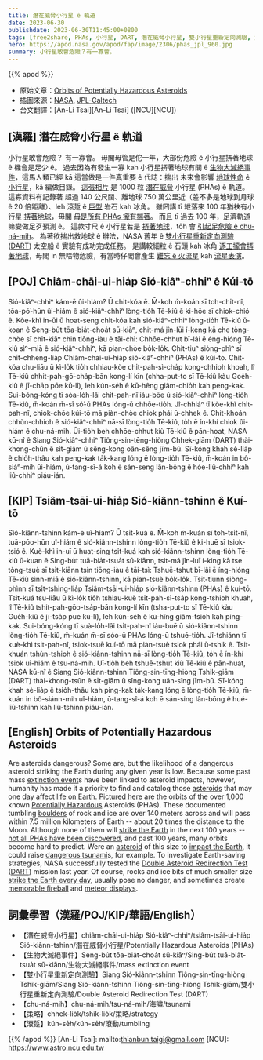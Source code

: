 ```yaml
---
title: 潛在威脅小行星 ê 軌道
date: 2023-06-30
publishdate: 2023-06-30T11:45:00+0800
tags: [free2share, PHAs, 小行星, DART, 潛在威脅小行星, 雙小行星重新定向測驗, 太空船]
hero: https://apod.nasa.gov/apod/fap/image/2306/phas_jpl_960.jpg
summary: 小行星敢會危險？有一寡會。
---
```


{{% apod %}}

- 原始文章：[Orbits of Potentially Hazardous Asteroids](https://apod.nasa.gov/apod/ap230630.html)
- 插圖來源：[NASA](https://www.nasa.gov/), [JPL-Caltech](https://www.jpl.nasa.gov/)
- 台文翻譯：[An-Li Tsai][An-Li Tsai] ([NCU][NCU])

## [漢羅] 潛在威脅小行星 ê 軌道
小行星敢會危險？
有一寡會。
毋閣毋管是佗一年，大部份危險 ê 小行星挵著地球 ê 機會是足少 ê。
過去因為有發生一寡 kah 小行星挵著地球有關 ê [生物大滅絕事件][extinction event]，這馬人類已經 kā 這當做是一件真重要 ê 代誌：揣出 未來會影響 [地球性命][life on Earth] ê [小行星][asteroids]，kā 編做目錄。
[這張相片][Pictured here] 是 1000 粒 [潛在威脅][Potentially Hazardous] 小行星 (PHAs) ê 軌道。
這寡資料有記錄著 超過 140 公尺闊、離地球 750 萬公里近（差不多是地球到月球 ê 20 倍距離）、leh 滾踅 ê [巨型][boulders] 岩石 kah 冰角。
雖罔講 tī 紲落來 100 年猶袂有小行星 [挵著地球][strike the Earth]，毋閣 [毋是所有 PHAs 攏有揣著][not all PHAs have been discovered]。
而且 tī 過去 100 年，足濟軌道嘛變做足歹預測 ê。
這款寸尺 ê 小行星若是 [挵著地球][impact the Earth]，to̍h 會 [引起足危險 ê chu-ná-mih][dangerous tsunami]。
為著欲揣出救地球 ê 辦法，NASA 舊年 ê [雙小行星重新定向測驗][Double Asteroid Redirection Test] ([DART][DART]) 太空船 ê 實驗有成功完成任務。
是講較細粒 ê 石頭 kah 冰角 [逐工攏會挵著地球][strike the Earth every day]，毋閣 in 無啥物危險，有當時仔閣會產生 [難忘 ê 火流星][memorable fireball] kah [流星表演][meteor displays]。

## [POJ] Chiâm-chāi-ui-hia̍p Sió-kiâⁿ-chhiⁿ ê Kúi-tō
Sió-kiâⁿ-chhiⁿ kám-ē ûi-hiám?
Ū chi̍t-kóa ē.
M̄-koh m̄-koán sī toh-chi̍t-nî, tōa-pō͘-hūn ûi-hiám ê sió-kiâⁿ-chhiⁿ lòng-tio̍h Tē-kiû ê ki-hōe sī chiok-chió ê.
Kòe-khì in-ūi ū hoat-seng chi̍t-kóa kah sió-kiâⁿ-chhiⁿ lòng-tio̍h Tē-kiû ū-koan ê Seng-bu̍t tōa-bia̍t-choa̍t sū-kiāⁿ, chit-má jîn-lūi í-keng kā che tòng-chòe sī chi̍t-kiāⁿ chin tiōng-iàu ê tāi-chì:
Chhōe-chhut bī-lâi ē éng-hióng Tē-kiû sìⁿ-miā ê sió-kiâⁿ-chhiⁿ, kā pian-chòe bo̍k-lo̍k.
Chit-tiuⁿ siòng-phìⁿ sī chi̍t-chheng-lia̍p Chiâm-chāi-ui-hia̍p sió-kiâⁿ-chhiⁿ (PHAs) ê kúi-tō.
Chit-kóa chu-liāu ū kì-lo̍k tio̍h chhiau-kòe chi̍t-pah-sì-cha̍p kong-chhioh khoah, lî Tē-kiû chhit-pah-gō͘-cha̍p-bān kong-lí kīn (chha-put-to sī Tē-kiû kàu Goe̍h-kiû ê jī-cha̍p pōe kū-lî), leh kún-se̍h ê kū-hêng giâm-chio̍h kah peng-kak.
Sui-bóng-kóng tī sòa-lo̍h-lâi chi̍t-pah-nî iáu-bōe ū sió-kiâⁿ-chhiⁿ lòng-tio̍h Tē-kiû, m̄-koán m̄-sī só͘-ū PHAs lóng-ū chhōe-tio̍h.
Jî-chhiáⁿ tī kòe-khì chi̍t-pah-nî, chiok-chōe kúi-tō mā piàn-chòe chiok phái ū-chhek ê.
Chit-khoán chhùn-chhioh ê sió-kiâⁿ-chhiⁿ nā-sī lòng-tio̍h Tē-kiû, to̍h ē ín-khí chiok ûi-hiám ê chu-ná-mih.
Ūi-tio̍h beh chhōe-chhut kiù Tē-kiû ê pān-hoat, NASA kū-nî ê Siang Sió-kiâⁿ-chhiⁿ Tiông-sin-tēng-hiòng Chhek-giām (DART) thài-khong-chûn ê si̍t-giām ū sêng-kong oân-sêng jīm-bū.
Sī-kóng khah sè-lia̍p ê chio̍h-thâu kah peng-kak ta̍k-kang lóng ē lòng-tio̍h Tē-kiû, m̄-koán in bô-siáⁿ-mih ûi-hiám, ū-tang-sî-á koh ē sán-seng lân-bōng ê hóe-liû-chhiⁿ kah liû-chhiⁿ piáu-ián.

## [KIP] Tsiâm-tsāi-ui-hia̍p Sió-kiânn-tshinn ê Kuí-tō
Sió-kiânn-tshinn kám-ē uî-hiám?
Ū tsi̍t-kuá ē.
M̄-koh m̄-kuán sī toh-tsi̍t-nî, tuā-pōo-hūn uî-hiám ê sió-kiânn-tshinn lòng-tio̍h Tē-kiû ê ki-huē sī tsiok-tsió ê.
Kuè-khì in-uī ū huat-sing tsi̍t-kuá kah sió-kiânn-tshinn lòng-tio̍h Tē-kiû ū-kuan ê Sing-bu̍t tuā-bia̍t-tsua̍t sū-kiānn, tsit-má jîn-luī í-king kā tse tòng-tsuè sī tsi̍t-kiānn tsin tiōng-iàu ê tāi-tsì:
Tshuē-tshut bī-lâi ē íng-hióng Tē-kiû sìnn-miā ê sió-kiânn-tshinn, kā pian-tsuè bo̍k-lo̍k.
Tsit-tiunn siòng-phìnn sī tsi̍t-tshing-lia̍p Tsiâm-tsāi-ui-hia̍p sió-kiânn-tshinn (PHAs) ê kuí-tō.
Tsit-kuá tsu-liāu ū kì-lo̍k tio̍h tshiau-kuè tsi̍t-pah-sì-tsa̍p kong-tshioh khuah, lî Tē-kiû tshit-pah-gōo-tsa̍p-bān kong-lí kīn (tsha-put-to sī Tē-kiû kàu Gue̍h-kiû ê jī-tsa̍p puē kū-lî), leh kún-se̍h ê kū-hîng giâm-tsio̍h kah ping-kak.
Sui-bóng-kóng tī suà-lo̍h-lâi tsi̍t-pah-nî iáu-buē ū sió-kiânn-tshinn lòng-tio̍h Tē-kiû, m̄-kuán m̄-sī sóo-ū PHAs lóng-ū tshuē-tio̍h.
Jî-tshiánn tī kuè-khì tsi̍t-pah-nî, tsiok-tsuē kuí-tō mā piàn-tsuè tsiok phái ū-tshik ê.
Tsit-khuán tshùn-tshioh ê sió-kiânn-tshinn nā-sī lòng-tio̍h Tē-kiû, to̍h ē ín-khí tsiok uî-hiám ê tsu-ná-mih.
Uī-tio̍h beh tshuē-tshut kiù Tē-kiû ê pān-huat, NASA kū-nî ê Siang Sió-kiânn-tshinn Tiông-sin-tīng-hiòng Tshik-giām (DART) thài-khong-tsûn ê si̍t-giām ū sîng-kong uân-sîng jīm-bū.
Sī-kóng khah sè-lia̍p ê tsio̍h-thâu kah ping-kak ta̍k-kang lóng ē lòng-tio̍h Tē-kiû, m̄-kuán in bô-siánn-mih uî-hiám, ū-tang-sî-á koh ē sán-sing lân-bōng ê hué-liû-tshinn kah liû-tshinn piáu-ián.

## [English] Orbits of Potentially Hazardous Asteroids
Are asteroids dangerous?
Some are, but the likelihood of a dangerous asteroid striking the Earth during any given year is low.
Because some past mass [extinction event][extinction event]s have been linked to asteroid impacts, however, humanity has made it a priority to find and catalog those [asteroids][asteroids] that may one day affect [life on Earth][life on Earth].
[Pictured here][Pictured here] are the orbits of the over 1,000 known [Potentially Hazardous][Potentially Hazardous] Asteroids (PHAs).
These documented tumbling [boulders][boulders] of rock and ice are over 140 meters across and will pass within 7.5 million kilometers of Earth -- about 20 times the distance to the Moon.
Although none of them will [strike the Earth][strike the Earth] in the next 100 years -- [not all PHAs have been discovered][not all PHAs have been discovered], and past 100 years, many orbits become hard to predict.
Were an [asteroid][asteroid] of this size to [impact the Earth][impact the Earth], it could raise [dangerous tsunami][dangerous tsunami]s, for example.
To investigate Earth-saving strategies, NASA successfully tested the [Double Asteroid Redirection Test][Double Asteroid Redirection Test] ([DART][DART]) mission last year.
Of course, rocks and ice bits of much smaller size [strike the Earth every day][strike the Earth every day], usually pose no danger, and sometimes create [memorable fireball][memorable fireball] and [meteor displays][meteor displays].

## 詞彙學習（漢羅/POJ/KIP/華語/English）
- 【潛在威脅小行星】chiâm-chāi-ui-hia̍p Sió-kiâⁿ-chhiⁿ/tsiâm-tsāi-ui-hia̍p Sió-kiânn-tshinn/潛在威脅小行星/Potentially Hazardous Asteroids (PHAs)
- 【生物大滅絕事件】Seng-bu̍t tōa-bia̍t-choa̍t sū-kiāⁿ/Sing-bu̍t tuā-bia̍t-tsua̍t sū-kiānn/生物大滅絕事件/mass extinction event
- 【雙小行星重新定向測驗】Siang Sió-kiânn-tshinn Tiông-sin-tīng-hiòng Tshik-giām/Siang Sió-kiânn-tshinn Tiông-sin-tīng-hiòng Tshik-giām/雙小行星重新定向測驗/Double Asteroid Redirection Test (DART)
- 【chu-ná-mih】chu-ná-mih/tsu-ná-mih/海嘯/tsunami
- 【策略】chhek-lio̍k/tshik-lio̍k/策略/strategy
- 【滾踅】kún-se̍h/kún-se̍h/滾動/tumbling

{{% /apod %}}
[An-Li Tsai]: mailto:thianbun.taigi@gmail.com
[NCU]: https://www.astro.ncu.edu.tw

[copyright]: https://apod.nasa.gov/apod/fap/lib/about_apod.html#srapply
[License]: https://creativecommons.org/licenses/by/2.0/

[extinction event]:https://en.wikipedia.org/wiki/Cretaceous%E2%80%93Paleogene_extinction_event
[asteroids]:https://www.jpl.nasa.gov/asteroid-watch
[life on Earth]:https://apod.nasa.gov/apod/ap230521.html
[Pictured here]:https://photojournal.jpl.nasa.gov/catalog/PIA17041
[Potentially Hazardous]:https://en.wikipedia.org/wiki/Potentially_hazardous_object
[boulders]:https://commons.wikimedia.org/wiki/File:Balanced_Rock.jpg
[strike the Earth]:https://www.youtube.com/watch?v=_COcHHvte-0
[not all PHAs have been discovered]:https://www.nasa.gov/mission_pages/WISE/multimedia/gallery/neowise/pia14734.html
[asteroid]:https://www.vaticanobservatory.org/sacred-space-astronomy/astronomy-picture-of-the-day-apod-authors-get-asteroid-named-after-them/
[impact the Earth]:https://en.wikipedia.org/wiki/Impact_event
[dangerous tsunami]:https://youtu.be/6scCF_8YN70
[Double Asteroid Redirection Test]:https://www.nasa.gov/planetarydefense/dart
[DART]:https://apod.nasa.gov/apod/ap220927.html
[strike the Earth every day]:https://apod.nasa.gov/apod/ap210131.html
[memorable fireball]:https://apod.nasa.gov/apod/ap110123.html
[meteor displays]:https://apod.nasa.gov/apod/ap121119.html
